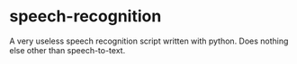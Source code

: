 # speech-recognition
A very useless speech recognition script written with python. Does nothing else other than speech-to-text.
